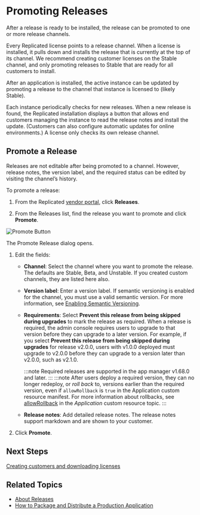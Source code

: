 # Promoting Releases

After a release is ready to be installed, the release can be promoted to one or more release channels.

Every Replicated license points to a release channel.
When a license is installed, it pulls down and installs the release that is currently at the top of its channel.
We recommend creating customer licenses on the Stable channel, and only promoting releases to Stable that are ready for all customers to install.

After an application is installed, the active instance can be updated by promoting a release to the channel that instance is licensed to (likely Stable).

Each instance periodically checks for new releases. When a new release is found, the Replicated installation displays a button that allows end customers managing the instance to read the release notes and install the update. (Customers can also configure automatic updates for online environments.)
A license only checks its own release channel.

## Promote a Release

Releases are not editable after being promoted to a channel. However, release notes, the version label, and the required status can be edited by visiting the channel’s history.

To promote a release:

1. From the Replicated [vendor portal](https://vendor.replicated.com), click **Releases**.

1. From the Releases list, find the release you want to promote and click **Promote**.

  ![Promote Button](/images/promote-button.png)

  The Promote Release dialog opens.

1. Edit the fields:
    * **Channel**: Select the channel where you want to promote the release. The defaults are Stable, Beta, and Unstable. If you created custom channels, they are listed here also.
    * **Version label**: Enter a version label. If semantic versioning is enabled for the channel, you must use a valid semantic version. For more information, see [Enabling Semantic Versioning](releases-semantic-versioning).
    * **Requirements**: Select **Prevent this release from being skipped during upgrades** to mark the release as required. When a release is required, the admin console requires users to upgrade to that version before they can upgrade to a later version. For example, if you select **Prevent this release from being skipped during upgrades** for release v2.0.0, users with v1.0.0 deployed must upgrade to v2.0.0 before they can upgrade to a version later than v2.0.0, such as v2.1.0.

      :::note
      Required releases are supported in the app manager v1.68.0 and later.
      :::
      :::note
      After users deploy a required version, they can no longer redeploy, or _roll back_ to, versions earlier than the required version, even if `allowRollback` is `true` in the Application custom resource manifest. For more information about rollbacks, see [allowRollback](../reference/custom-resource-application#allowrollback) in the _Application_ custom resource topic.
      :::

    * **Release notes**: Add detailed release notes. The release notes support markdown and are shown to your customer.

1. Click **Promote**.


## Next Steps

[Creating customers and downloading licenses](releases-creating-customer)

## Related Topics

* [About Releases](releases-understanding)
* [How to Package and Distribute a Production Application](distributing-workflow)

